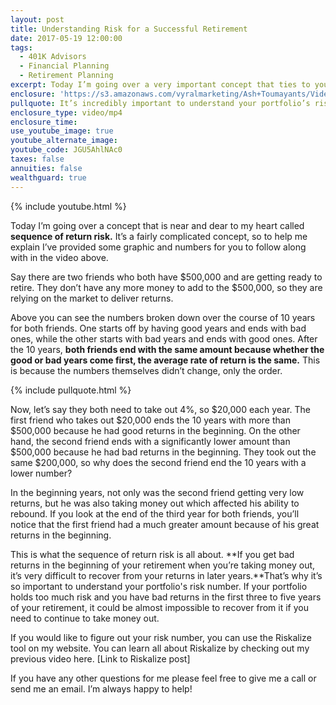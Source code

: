 ```yaml
---
layout: post
title: Understanding Risk for a Successful Retirement
date: 2017-05-19 12:00:00
tags:
  - 401K Advisors
  - Financial Planning
  - Retirement Planning
excerpt: Today I’m going over a very important concept that ties to your retirement called sequence of return risk. Check out the video above to see the breakdown of what this concept is all about.
enclosure: 'https://s3.amazonaws.com/vyralmarketing/Ash+Toumayants/Videos/2017/Understanding+Risk+for+a+Successful+Retirement+-+401K+Advisor.mp4'
pullquote: It’s incredibly important to understand your portfolio’s risk number.
enclosure_type: video/mp4
enclosure_time:
use_youtube_image: true
youtube_alternate_image:
youtube_code: JGU5AhlNAc0
taxes: false
annuities: false
wealthguard: true
---
```



{% include youtube.html %}

Today I’m going over a concept that is near and dear to my heart called **sequence of return risk.** It’s a fairly complicated concept, so to help me explain I’ve provided some graphic and numbers for you to follow along with in the video above.&nbsp;

Say there are two friends who both have $500,000 and are getting ready to retire. They don’t have any more money to add to the $500,000, so they are relying on the market to deliver returns.&nbsp;

Above you can see the numbers broken down over the course of 10 years for both friends. One starts off by having good years and ends with bad ones, while the other starts with bad years and ends with good ones. After the 10 years, **both friends end with the same amount because whether the good or bad years come first, the average rate of return is the same.** This is because the numbers themselves didn’t change, only the order.&nbsp;

{% include pullquote.html %}

Now, let’s say they both need to take out 4%, so $20,000 each year. The first friend who takes out $20,000 ends the 10 years with more than $500,000 because he had good returns in the beginning. On the other hand, the second friend ends with a significantly lower amount than $500,000 because he had bad returns in the beginning. They took out the same $200,000, so why does the second friend end the 10 years with a lower number?

In the beginning years, not only was the second friend getting very low returns, but he was also taking money out which affected his ability to rebound. If you look at the end of the third year for both friends, you’ll notice that the first friend had a much greater amount because of his great returns in the beginning.&nbsp;

This is what the sequence of return risk is all about. **If you get bad returns in the beginning of your retirement when you’re taking money out, it’s very difficult to recover from your returns in later years.**That’s why it’s so important to understand your portfolio's risk number. If your portfolio holds too much risk and you have bad returns in the first three to five years of your retirement, it could be almost impossible to recover from it if you need to continue to take money out.&nbsp;

If you would like to figure out your risk number, you can use the Riskalize tool on my website. You can learn all about Riskalize by checking out my previous video here. [Link to Riskalize post]&nbsp;

If you have any other questions for me please feel free to give me a call or send me an email. I’m always happy to help!&nbsp;